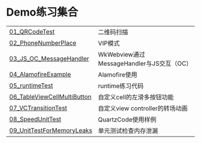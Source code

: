 # Demo练习集合


|                                   |           |
| :-------------                    |:-------------|
| [01_QRCodeTest](./01_QRCodeTest)                     | 二维码扫描 |
| [02_PhoneNumberPlace](./02_PhoneNumberPlace)               | VIP模式 |
| [03_JS_OC_MessageHandler](./03_JS_OC_MessageHandler)           | WkWebview通过MessageHandler与JS交互（OC） |
| [04_AlamofireExample](./04_AlamofireExample)               | Alamofire使用 |
| [05_runtimeTest](./05_runtimeTest)                                | runtime练习代码 |
| [06_TableViewCellMultiButton](./06_TableViewCellMultiButton)       |  自定义cell的左滑多按钮功能 |
| [07_VCTransitionTest](./07_VCTransitionTest)               | 自定义view controller的转场动画 |
| [08_SpeedUnitTest](./08_SpeedUnitTest)                  | QuartzCode使用样例 |
| [09_UnitTestForMemoryLeaks](./09_UnitTestForMemoryLeaks)         | 单元测试检查内存泄漏 |


